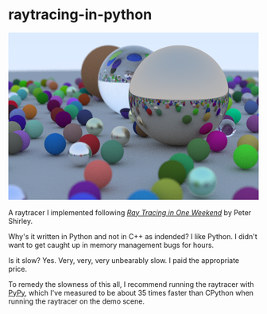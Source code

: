# raytracing-in-python

![demo](https://github.com/SeanJxie/raytracing-in-python/blob/main/out.png)

A raytracer I implemented following [_Ray Tracing in One Weekend_](https://raytracing.github.io/books/RayTracingInOneWeekend.html) by Peter Shirley.

Why's it written in Python and not in C++ as indended? I like Python. I didn't want to get caught up in memory management bugs for hours.

Is it slow? Yes. Very, very, very unbearably slow. I paid the appropriate price.

To remedy the slowness of this all, I recommend running the raytracer with [PyPy](https://www.pypy.org/), which I've measured to be about 35 times faster than CPython when running the raytracer on the demo scene.

